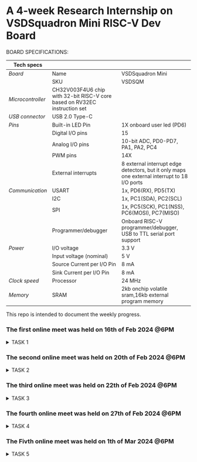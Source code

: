 # A 4-week Research Internship on VSDSquadron Mini RISC-V Dev Board


BOARD SPECIFICATIONS:

| Tech specs   |   |    |
|------------|------------|------------|
| *Board* | Name     | VSDSquadron Mini    |
|      | SKU    | VSDSQM    |
| *Microcontroller*    | CH32V003F4U6 chip with 32-bit RISC-V core based on RV32EC instruction set    |     |
| *USB connector* | USB 2.0 Type-C    |     |
| *Pins*     | Built-in LED Pin     | 1X onboard user led (PD6)     |
|      | Digital I/O pins     | 15     |
|      | Analog I/O pins     | 10-bit ADC, PD0-PD7, PA1, PA2, PC4     |
|      | PWM pins     | 14X     |
|      | External interrupts     | 	8 external interrupt edge detectors, but it only maps one external interrupt to 18 I/O ports     |
| *Communication*     | USART     | 	1x, PD6(RX), PD5(TX)     |
|      | I2C     | 1x, PC1(SDA), PC2(SCL)    |
|      | SPI     | 1x, PC5(SCK), PC1(NSS), PC6(MOSI), PC7(MISO)     |
|      | Programmer/debugger     | Onboard RISC-V programmer/debugger, USB to TTL serial port support     |
| *Power*     | I/O voltage     | 3.3 V    |
|      | Input voltage (nominal)     | 5 V    |
|      | Source Current per I/O Pin    | 8 mA     |
|      | Sink Current per I/O Pin     | 8 mA     |
| *Clock speed*     | Processor    | 24 MHz     |
| *Memory*     | SRAM     | 2kb onchip volatile sram,16kb external program memory     |
   

This repo is intended to document the weekly progress.

### The first online meet was held on 16th of Feb 2024 @6PM

<details>
    <summary> TASK 1 </summary>
 
1) install Yosys 

2) install iverilog 

3) install gtkwave

### CLONING RISC-V GNU TOOLCHAIN

# To install git 
```
sudo apt install git-all
```   

 make sure to install the dependencies
![git all](<WhatsApp Image 2024-02-19 at 4.54.52 PM.jpeg>)



### INSTALLING YOSYS, IVERILOG & GTKWAVE.

### 1.YOSYS

```
git clone https://github.com/YosysHQ/yosys.git
```
![git_clone](<WhatsApp Image 2024-02-19 at 4.54.26 PM.jpeg>)
```
cd yosys 

sudo apt install make

sudo apt-get install build-essential clang bison flex \libreadline-dev gawk tcl-dev libffi-dev git \ graphviz xdot pkg-config python3 libboost-system-dev\libboost-python-dev libboost-filesystem-dev zlib1g-dev

make config-gcc
```
![config](<WhatsApp Image 2024-02-19 at 4.54.26 PM (1).jpeg>)
```
make 

sudo make install
```
![make_install](<WhatsApp Image 2024-02-19 at 4.53.13 PM.jpeg>)


### 2.iVerilog
installing iVerilog
```
sudo apt update

sudo apt-get install iverilog
```
![iVerilog](<WhatsApp Image 2024-02-19 at 4.52.09 PM.jpeg>)

### 3.GTkWave
installing GTkWave
```
 sudo apt-get install gtkwave 
 ```

![gtkwave](<WhatsApp Image 2024-02-19 at 4.51.47 PM.jpeg>)
</details>


### The second online meet was held on 20th of Feb 2024 @6PM
<details>
    <summary> TASK 2 </summary>


## Universal Asynchronous Receiver Transmitter protocol based on hardware transmitter:


In UART communication, two UARTs communicate directly with each other. The transmitting UART converts parallel data from a controlling device like a CPU into serial form, transmits it in serial to the receiving UART, which then converts the serial data back into parallel data for the receiving device. Only two wires are needed to transmit data between two UARTs. Data flows from the Tx pin of the transmitting UART to the Rx pin of the receiving UART:

![Block diagram](<WhatsApp Image 2024-02-21 at 9.34.44 PM.jpeg>)

### Output Waveform of UART:

![UART](ow.jpeg)

</details>


### The third online meet was held on 22th of Feb 2024 @6PM
<details>
    <summary> TASK 3 </summary>

### UART:

![Image1](code.jpeg)
 
![Image2](WAVEFORM.jpeg)

</details>

### The fourth online meet was held on 27th of Feb 2024 @6PM
<details>
    <summary> TASK 4 </summary>

### WAVEFORMS 
![alt text](<WhatsApp Image 2024-02-26 at 5.03.13 PM (1).jpeg>)

![alt text](<WhatsApp Image 2024-03-05 at 12.13.37 PM.jpeg>)

![alt text](<WhatsApp Image 2024-03-05 at 12.13.37 PM (1).jpeg>)

![alt text](<WhatsApp Image 2024-03-05 at 12.13.37 PM (2).jpeg>)

![alt text](<WhatsApp Image 2024-03-05 at 12.13.30 PM.jpeg>)

![alt text](<WhatsApp Image 2024-03-05 at 12.13.30 PM (1).jpeg>)

![alt text](<WhatsApp Image 2024-03-05 at 12.13.30 PM (2).jpeg>)

![alt text](<WhatsApp Image 2024-03-05 at 12.13.31 PM.jpeg>)

![alt text](<WhatsApp Image 2024-03-05 at 12.13.36 PM.jpeg>)

![alt text](<WhatsApp Image 2024-02-26 at 5.03.13 PM.jpeg>)

![alt text](<WhatsApp Image 2024-03-05 at 12.13.28 PM.jpeg>)

</details>

### The Fivth online meet was held on 1th of Mar 2024 @6PM

<details>
    <summary> TASK 5 </summary>

![alt text](<WhatsApp Image 2024-03-05 at 12.13.37 PM (3).jpeg>)

![alt text](<WhatsApp Image 2024-03-05 at 12.13.37 PM (4).jpeg>)

![alt text](<WhatsApp Image 2024-03-05 at 12.13.37 PM (5).jpeg>)

![alt text](<WhatsApp Image 2024-03-05 at 12.13.30 PM (3).jpeg>)

![alt text](<WhatsApp Image 2024-03-05 at 12.13.30 PM (4).jpeg>)

![alt text](<WhatsApp Image 2024-03-05 at 12.13.36 PM (1).jpeg>)

![alt text](<WhatsApp Image 2024-03-05 at 12.13.37 PM (6).jpeg>)

</details>